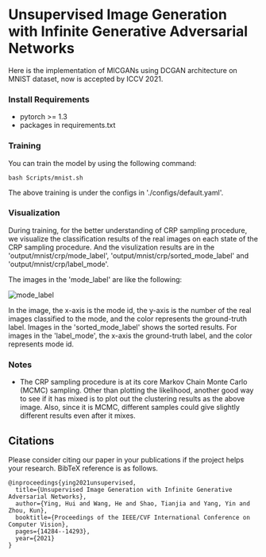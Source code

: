 # Unsupervised Image Generation with Infinite Generative Adversarial Networks

Here is the implementation of MICGANs using DCGAN architecture on MNIST dataset, now is accepted by ICCV 2021.

### Install Requirements

+ pytorch >= 1.3
+ packages in requirements.txt

### Training

You can train the model by using the following command:

```
bash Scripts/mnist.sh
```

The above training is under the configs in './configs/default.yaml'.

### Visualization

During training, for the better understanding of CRP sampling procedure, we visualize the classification results of the real images on each state of the CRP sampling procedure. And the visulization results are in the 'output/mnist/crp/mode_label', 'output/mnist/crp/sorted_mode_label' and 'output/mnist/crp/label_mode'.

The images in the 'mode_label' are like the following:

![mode_label](images/mode_label.png)

In the image, the x-axis is the mode id, the y-axis is the number of the real images classified to the mode, and the color represents the ground-truth label. Images in the 'sorted_mode_label' shows the sorted results. For images in the 'label_mode', the x-axis the ground-truth label, and the color represents mode id.

### Notes

+ The CRP sampling procedure is at its core Markov Chain Monte Carlo (MCMC) sampling. Other than plotting the likelihood, another good way to see if it has mixed is to plot out the clustering results as the above image. Also, since it is MCMC, different samples could give slightly different results even after it mixes.


## Citations
Please consider citing our paper in your publications if the project helps your research. BibTeX reference is as follows.
```
@inproceedings{ying2021unsupervised,
  title={Unsupervised Image Generation with Infinite Generative Adversarial Networks},
  author={Ying, Hui and Wang, He and Shao, Tianjia and Yang, Yin and Zhou, Kun},
  booktitle={Proceedings of the IEEE/CVF International Conference on Computer Vision},
  pages={14284--14293},
  year={2021}
}
```
